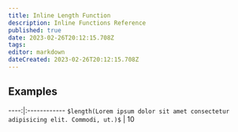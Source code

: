 ```yaml
---
title: Inline Length Function
description: Inline Functions Reference
published: true
date: 2023-02-26T20:12:15.708Z
tags: 
editor: markdown
dateCreated: 2023-02-26T20:12:15.708Z
---
```


## Examples
----:|:------------
`$length(Lorem ipsum dolor sit amet consectetur adipisicing elit. Commodi, ut.)$` | 10